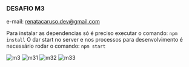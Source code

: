 ### DESAFIO M3 ###

e-mail: renatacaruso.dev@gmail.com

Para instalar as dependencias só é preciso executar o comando: `npm install`
O dar start no server e nos processos para desenvolvimento é necessário rodar o comando: `npm start `

![m3](https://user-images.githubusercontent.com/94077952/203780658-8e9fd9f0-3871-4ca9-bf79-6f828342c180.JPG)
![m31](https://user-images.githubusercontent.com/94077952/203780813-915f081e-3857-4f33-9b64-7773eda0e934.JPG)
![m32](https://user-images.githubusercontent.com/94077952/203780846-9ef8aef7-e8e2-4a38-99bb-938f1f5fa4fe.JPG)
![m33](https://user-images.githubusercontent.com/94077952/203780866-88475c30-fa84-4b40-bc35-019275bafb52.JPG)
